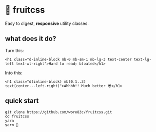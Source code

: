 # 🍉 fruitcss

Easy to digest, **responsive** utility classes.

## what does it do?

Turn this:

```
<h1 class="d-inline-block mb-0 mb-sm-1 mb-lg-3 text-center text-lg-left text-xl-right">Hard to read; bloated</h1>
```

Into this:

```
<h1 class="d(inline-block) mb(0.1..3) text(center...left.right)">Ahhhh!! Much better 😎</h1>
```

## quick start

```
git clone https://github.com/woro83c/fruitcss.git
cd fruitcss
yarn
yarn 🍉
```
